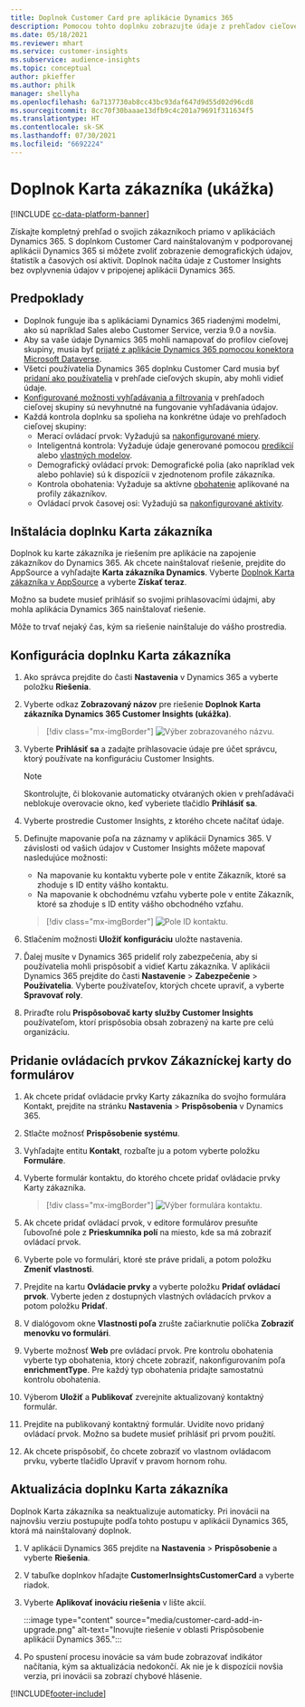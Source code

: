 ```yaml
---
title: Doplnok Customer Card pre aplikácie Dynamics 365
description: Pomocou tohto doplnku zobrazujte údaje z prehľadov cieľovej skupiny v aplikáciách Dynamics 365.
ms.date: 05/18/2021
ms.reviewer: mhart
ms.service: customer-insights
ms.subservice: audience-insights
ms.topic: conceptual
author: pkieffer
ms.author: philk
manager: shellyha
ms.openlocfilehash: 6a7137730ab8cc43bc93daf647d9d55d02d96cd8
ms.sourcegitcommit: 8cc70f30baaae13dfb9c4c201a79691f311634f5
ms.translationtype: HT
ms.contentlocale: sk-SK
ms.lasthandoff: 07/30/2021
ms.locfileid: "6692224"
---
```

# <a name="customer-card-add-in-preview"></a>Doplnok Karta zákazníka (ukážka)

[!INCLUDE [cc-data-platform-banner](../includes/cc-data-platform-banner.md)]

Získajte kompletný prehľad o svojich zákazníkoch priamo v aplikáciách Dynamics 365. S doplnkom Customer Card nainštalovaným v podporovanej aplikácii Dynamics 365 si môžete zvoliť zobrazenie demografických údajov, štatistík a časových osí aktivít. Doplnok načíta údaje z Customer Insights bez ovplyvnenia údajov v pripojenej aplikácii Dynamics 365. 

## <a name="prerequisites"></a>Predpoklady

- Doplnok funguje iba s aplikáciami Dynamics 365 riadenými modelmi, ako sú napríklad Sales alebo Customer Service, verzia 9.0 a novšia.
- Aby sa vaše údaje Dynamics 365 mohli namapovať do profilov cieľovej skupiny, musia byť [prijaté z aplikácie Dynamics 365 pomocou konektora Microsoft Dataverse](connect-power-query.md).
- Všetci používatelia Dynamics 365 doplnku Customer Card musia byť [pridaní ako používatelia](permissions.md) v prehľade cieľových skupín, aby mohli vidieť údaje.
- [Konfigurované možnosti vyhľadávania a filtrovania](search-filter-index.md) v prehľadoch cieľovej skupiny sú nevyhnutné na fungovanie vyhľadávania údajov.
- Každá kontrola doplnku sa spolieha na konkrétne údaje vo prehľadoch cieľovej skupiny:
  - Merací ovládací prvok: Vyžadujú sa [nakonfigurované miery](measures.md).
  - Inteligentná kontrola: Vyžaduje údaje generované pomocou [predikcií](predictions.md) alebo [vlastných modelov](custom-models.md).
  - Demografický ovládací prvok: Demografické polia (ako napríklad vek alebo pohlavie) sú k dispozícii v zjednotenom profile zákazníka.
  - Kontrola obohatenia: Vyžaduje sa aktívne [obohatenie](enrichment-hub.md) aplikované na profily zákazníkov.
  - Ovládací prvok časovej osi: Vyžadujú sa [nakonfigurované aktivity](activities.md).

## <a name="install-the-customer-card-add-in"></a>Inštalácia doplnku Karta zákazníka

Doplnok ku karte zákazníka je riešením pre aplikácie na zapojenie zákazníkov do Dynamics 365. Ak chcete nainštalovať riešenie, prejdite do AppSource a vyhľadajte **Karta zákazníka Dynamics**. Vyberte [Doplnok Karta zákazníka v AppSource](https://appsource.microsoft.com/product/dynamics-365/mscrm.dynamics_365_customer_insights_customer_card_addin?tab=Overview) a vyberte **Získať teraz**.

Možno sa budete musieť prihlásiť so svojimi prihlasovacími údajmi, aby mohla aplikácia Dynamics 365 nainštalovať riešenie.

Môže to trvať nejaký čas, kým sa riešenie nainštaluje do vášho prostredia.

## <a name="configure-the-customer-card-add-in"></a>Konfigurácia doplnku Karta zákazníka

1. Ako správca prejdite do časti **Nastavenia** v Dynamics 365 a vyberte položku **Riešenia**.

1. Vyberte odkaz **Zobrazovaný názov** pre riešenie **Doplnok Karta zákazníka Dynamics 365 Customer Insights (ukážka)**.

   > [!div class="mx-imgBorder"]
   > ![Výber zobrazovaného názvu.](media/select-display-name.png "Výber zobrazovaného názvu")

1. Vyberte **Prihlásiť sa** a zadajte prihlasovacie údaje pre účet správcu, ktorý používate na konfiguráciu Customer Insights.

   > [!NOTE]
   > Skontrolujte, či blokovanie automaticky otváraných okien v prehľadávači neblokuje overovacie okno, keď vyberiete tlačidlo **Prihlásiť sa**.

1. Vyberte prostredie Customer Insights, z ktorého chcete načítať údaje.

1. Definujte mapovanie poľa na záznamy v aplikácii Dynamics 365. V závislosti od vašich údajov v Customer Insights môžete mapovať nasledujúce možnosti:
   - Na mapovanie ku kontaktu vyberte pole v entite Zákazník, ktoré sa zhoduje s ID entity vášho kontaktu.
   - Na mapovanie k obchodnému vzťahu vyberte pole v entite Zákazník, ktoré sa zhoduje s ID entity vášho obchodného vzťahu.

   > [!div class="mx-imgBorder"]
   > ![Pole ID kontaktu.](media/contact-id-field.png "Pole ID kontaktu")

1. Stlačením možnosti **Uložiť konfiguráciu** uložte nastavenia.

1. Ďalej musíte v Dynamics 365 prideliť roly zabezpečenia, aby si používatelia mohli prispôsobiť a vidieť Kartu zákazníka. V aplikácii Dynamics 365 prejdite do časti **Nastavenie** > **Zabezpečenie** > **Používatelia**. Vyberte používateľov, ktorých chcete upraviť, a vyberte **Spravovať roly**.

1. Priraďte rolu **Prispôsobovač karty služby Customer Insights** používateľom, ktorí prispôsobia obsah zobrazený na karte pre celú organizáciu.

## <a name="add-customer-card-controls-to-forms"></a>Pridanie ovládacích prvkov Zákazníckej karty do formulárov
  
1. Ak chcete pridať ovládacie prvky Karty zákazníka do svojho formulára Kontakt, prejdite na stránku **Nastavenia** > **Prispôsobenia** v Dynamics 365.

1. Stlačte možnosť **Prispôsobenie systému**.

1. Vyhľadajte entitu **Kontakt**, rozbaľte ju a potom vyberte položku **Formuláre**.

1. Vyberte formulár kontaktu, do ktorého chcete pridať ovládacie prvky Karty zákazníka.

    > [!div class="mx-imgBorder"]
    > ![Výber formulára kontaktu.](media/contact-active-forms.png "Výber formulára kontaktu")

1. Ak chcete pridať ovládací prvok, v editore formulárov presuňte ľubovoľné pole z **Prieskumníka polí** na miesto, kde sa má zobraziť ovládací prvok.

1. Vyberte pole vo formulári, ktoré ste práve pridali, a potom položku **Zmeniť vlastnosti**.

1. Prejdite na kartu **Ovládacie prvky** a vyberte položku **Pridať ovládací prvok**. Vyberte jeden z dostupných vlastných ovládacích prvkov a potom položku **Pridať**.

1. V dialógovom okne **Vlastnosti poľa** zrušte začiarknutie políčka **Zobraziť menovku vo formulári**.

1. Vyberte možnosť **Web** pre ovládací prvok. Pre kontrolu obohatenia vyberte typ obohatenia, ktorý chcete zobraziť, nakonfigurovaním poľa **enrichmentType**. Pre každý typ obohatenia pridajte samostatnú kontrolu obohatenia.

1. Výberom **Uložiť** a **Publikovať** zverejnite aktualizovaný kontaktný formulár.

1. Prejdite na publikovaný kontaktný formulár. Uvidíte novo pridaný ovládací prvok. Možno sa budete musieť prihlásiť pri prvom použití.

1. Ak chcete prispôsobiť, čo chcete zobraziť vo vlastnom ovládacom prvku, vyberte tlačidlo Upraviť v pravom hornom rohu.

## <a name="upgrade-customer-card-add-in"></a>Aktualizácia doplnku Karta zákazníka
Doplnok Karta zákazníka sa neaktualizuje automaticky. Pri inovácii na najnovšiu verziu postupujte podľa tohto postupu v aplikácii Dynamics 365, ktorá má nainštalovaný doplnok.

1. V aplikácii Dynamics 365 prejdite na **Nastavenia** > **Prispôsobenie** a vyberte **Riešenia**.

1. V tabuľke doplnkov hľadajte **CustomerInsightsCustomerCard** a vyberte riadok.

1. Vyberte **Aplikovať inováciu riešenia** v lište akcií.

   :::image type="content" source="media/customer-card-add-in-upgrade.png" alt-text="Inovujte riešenie v oblasti Prispôsobenie aplikácií Dynamics 365.":::

1. Po spustení procesu inovácie sa vám bude zobrazovať indikátor načítania, kým sa aktualizácia nedokončí. Ak nie je k dispozícii novšia verzia, pri inovácii sa zobrazí chybové hlásenie.


[!INCLUDE[footer-include](../includes/footer-banner.md)]
